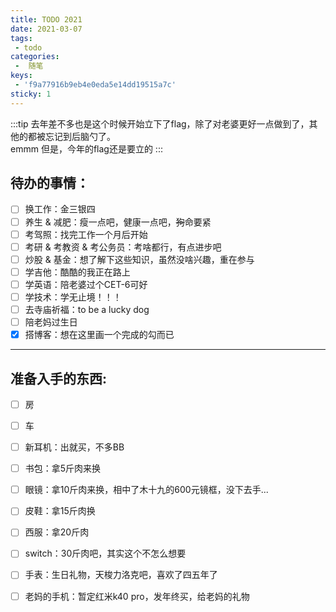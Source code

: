 ```yaml
---
title: TODO 2021
date: 2021-03-07
tags:
 - todo
categories:
 -  随笔
keys: 
 - 'f9a77916b9eb4e0eda5e14dd19515a7c'
sticky: 1
---
```

<!-- more -->

:::tip
去年差不多也是这个时候开始立下了flag，除了对老婆更好一点做到了，其他的都被忘记到后脑勺了。    
emmm 但是，今年的flag还是要立的 
:::

## 待办的事情：
- [ ] 换工作：金三银四
- [ ] 养生 & 减肥：瘦一点吧，健康一点吧，~~狗~~命要紧
- [ ] 考驾照：找完工作一个月后开始
- [ ] 考研 & 考教资 & 考公务员：考啥都行，有点进步吧
- [ ] 炒股 & 基金：想了解下这些知识，虽然没啥兴趣，重在参与
- [ ] 学吉他：酷酷的我正在路上
- [ ] 学英语：陪老婆过个CET-6可好
- [ ] 学技术：学无止境！！！
- [ ] 去寺庙祈福：to be a lucky dog
- [ ] 陪老妈过生日
- [x] 搭博客：想在这里画一个完成的勾而已

----

## 准备入手的东西:
- [ ] 房
- [ ] 车
- [ ] 新耳机：出就买，不多BB
- [ ] 书包：拿5斤肉来换
- [ ] 眼镜：拿10斤肉来换，相中了木十九的600元镜框，没下去手...
- [ ] 皮鞋：拿15斤肉换
- [ ] 西服：拿20斤肉
- [ ] switch：30斤肉吧，其实这个不怎么想要
- [ ] 手表：生日礼物，天梭力洛克吧，喜欢了四五年了
- [ ] 老妈的手机：暂定红米k40 pro，发年终买，给老妈的礼物

